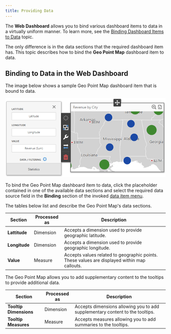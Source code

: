 ```yaml
---
title: Providing Data
---
```

The **Web Dashboard** allows you to bind various dashboard items to data in a virtually uniform manner. To learn more, see the [Binding Dashboard Items to Data](../../../../../../dashboard-for-web/articles/web-dashboard-designer-mode/binding-dashboard-items-to-data.md) topic.

The only difference is in the data sections that the required dashboard item has. This topic describes how to bind the **Geo Point Map** dashboard item to data.

## Binding to Data in the Web Dashboard
The image below shows a sample Geo Point Map dashboard item that is bound to data.

![wdd-geo-point-bindings](../../../../../images/Img126163.png)

To bind the Geo Point Map dashboard item to data, click the placeholder contained in one of the available data sections and select the required data source field in the **Binding** section of the invoked [data item menu](../../../../../../dashboard-for-web/articles/web-dashboard-designer-mode/ui-elements/data-item-menu.md).

The tables below list and describe the Geo Point Map's data sections.

| Section | Processed as | Description |
|---|---|---|
| **Lattitude** | Dimension | Accepts a dimension used to provide geographic latitude. |
| **Longitude** | Dimension | Accepts a dimension used to provide geographic longitude. |
| **Value** | Measure | Accepts values related to geographic points. These values are displayed within map callouts. |

The Geo Point Map allows you to add supplementary content to the tooltips to provide additional data.

| Section | Processed as | Description |
|---|---|---|
| **Tooltip Dimensions** | Dimension | Accepts dimensions allowing you to add supplementary content to the tooltips. |
| **Tooltip Measures** | Measure | Accepts measures allowing you to add summaries to the tooltips. |